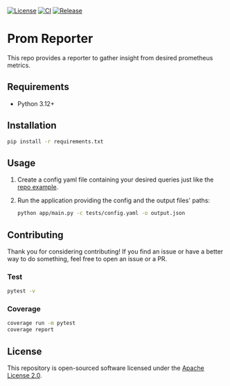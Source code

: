 [![License](https://img.shields.io/badge/License-Apache_2.0-blue.svg)](https://opensource.org/licenses/Apache-2.0)
[![CI](https://github.com/snapp-incubator/prom-reporter/actions/workflows/ci.yml/badge.svg)](https://github.com/snapp-incubator/prom-reporter/actions/workflows/ci.yml)
[![Release](https://github.com/snapp-incubator/prom-reporter/actions/workflows/release.yml/badge.svg)](https://github.com/snapp-incubator/prom-reporter/actions/workflows/release.yml)

# Prom Reporter

This repo provides a reporter to gather insight from desired prometheus metrics.

## Requirements

- Python 3.12+

## Installation

```sh
pip install -r requirements.txt
```

## Usage

1. Create a config yaml file containing your desired queries just like the [repo example](tests/config.yaml).
2. Run the application providing the config and the output files' paths:

    ```sh
    python app/main.py -c tests/config.yaml -o output.json
    ```

## Contributing

Thank you for considering contributing! If you find an issue or have a better way to do something, feel free to open an issue or a PR.

### Test

```sh
pytest -v
```

### Coverage

```bash
coverage run -m pytest
coverage report
```

## License

This repository is open-sourced software licensed under the [Apache License 2.0](https://www.apache.org/licenses/LICENSE-2.0).
